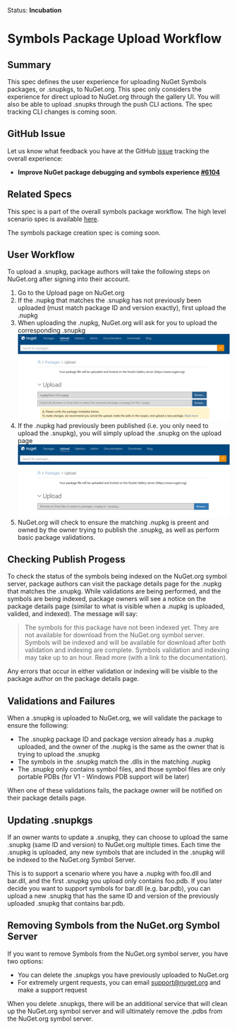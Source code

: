 Status: **Incubation**
# Symbols Package Upload Workflow
## Summary
This spec defines the user experience for uploading NuGet Symbols packages, or .snupkgs, to NuGet.org. This spec only considers the experience for direct upload to NuGet.org through the gallery UI. You will also be able to upload .snupks through the push CLI actions. The spec tracking CLI changes is coming soon.

## GitHub Issue
Let us know what feedback you have at the GitHub [issue](https://github.com/NuGet/Home/issues/6104) tracking the overall experience:
 - **Improve NuGet package debugging and symbols experience [#6104](https://github.com/NuGet/Home/issues/6104)**

## Related Specs
This spec is a part of the overall symbols package workflow. The high level scenario spec is available [here](https://github.com/NuGet/Home/wiki/NuGet-Package-Debugging-&-Symbols-Improvements).

The symbols package creation spec is coming soon.

## User Workflow
To upload a .snupkg, package authors will take the following steps on NuGet.org after signing into their account.

1. Go to the Upload page on NuGet.org
2. If the .nupkg that matches the .snupkg has not previously been uploaded (must match package ID and version exactly), first upload the .nupkg
3. When uploading the .nupkg, NuGet.org will ask for you to upload the corresponding .snupkg
![Symbols Package Upload Workflow 1](Symbols-Package-Upload-Workflow-Media/snupkgPublish1.png)
4. If the .nupkg had previously been published (i.e. you only need to upload the .snupkg), you will simply upload the .snupkg on the upload page
![Symbols Package Upload Workflow 2](Symbols-Package-Upload-Workflow-Media/snupkgPublish2.png)
5. NuGet.org will check to ensure the matching .nupkg is preent and owned by the owner trying to publish the .snupkg, as well as perform basic package validations. 

## Checking Publish Progess
To check the status of the symbols being indexed on the NuGet.org symbol server, package authors can visit the package details page for the .nupkg that matches the .snupkg. While validations are being performed, and the symbols are being indexed, package owners will see a notice on the package details page (similar to what is visible when a .nupkg is uploaded, valided, and indexed). The message will say:
>  The symbols for this package have not been indexed  yet. They are not available for download from the NuGet.org symbol server. Symbols will be indexed and will be available for download after both validation and indexing are complete. Symbols validation and indexing may take up to an hour. Read more (with a link to the documentation). 

Any errors that occur in either validation or indexing will be visible to the package author on the package details page. 

## Validations and Failures
When a .snupkg is uploaded to NuGet.org, we will validate the package to ensure the following:
* The .snupkg package ID and package version already has a .nupkg uploaded, and the owner of the .nupkg is the same as the owner that is trying to upload the .snupkg
* The symbols in the .snupkg match the .dlls in the matching .nupkg
* The .snupkg only contains symbol files, and those symbol files are only portable PDBs (for V1 - Windows PDB support will be later)

When one of these validations fails, the package owner will be notified on their package details page. 

## Updating .snupkgs
If an owner wants to update a .snupkg, they can choose to upload the same .snupkg (same ID and version) to NuGet.org multiple times. Each time the .snupkg is uploaded, any new symbols that are included in the .snupkg will be indexed to the NuGet.org Symbol Server.

This is to support a scenario where you have a .nupkg with foo.dll and bar.dll, and the first .snupkg you upload only contains foo.pdb. If you later decide you want to support symbols for bar.dll (e.g. bar.pdb), you can upload a new .snupkg that has the same ID and version of the previously uploaded .snupkg that contains bar.pdb.

## Removing Symbols from the NuGet.org Symbol Server
If you want to remove Symbols from the NuGet.org symbol server, you have two options:
* You can delete the .snupkgs you have previously uploaded to NuGet.org
* For extremely urgent requests, you can email support@nuget.org and make a support request

When you delete .snupkgs, there will be an additional service that will clean up the NuGet.org symbol server and will ultimately remove the .pdbs from the NuGet.org symbol server. 




